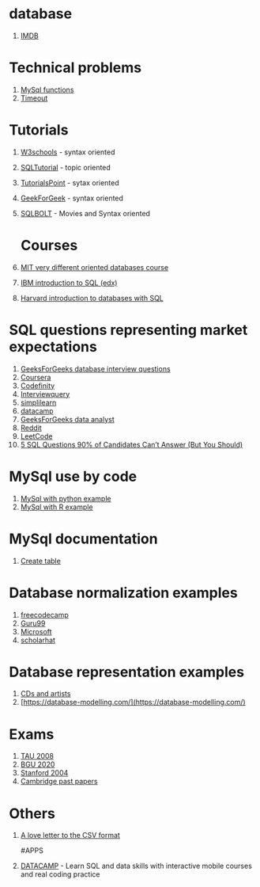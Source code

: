 # database
1. [IMDB](https://relational.fel.cvut.cz/dataset/IMDb)

# Technical problems
1. [MySql functions](https://dev.mysql.com/doc/refman/8.4/en/functions.html)
2. [Timeout](https://stackoverflow.com/questions/10563619/error-code-2013-lost-connection-to-mysql-server-during-query)

# Tutorials
1. [W3schools](https://www.w3schools.com/Sql/default.asp) - syntax oriented
2. [SQLTutorial](https://www.sqltutorial.org/) - topic oriented
3. [TutorialsPoint](https://www.tutorialspoint.com/sql/index.htm) - sytax oriented
4. [GeekForGeek](https://www.geeksforgeeks.org/sql-tutorial/) - syntax oriented
5. [SQLBOLT](https://sqlbolt.com/) - Movies and Syntax oriented

   # Courses
1. [MIT very different oriented databases course](https://ocw.mit.edu/courses/6-830-database-systems-fall-2010)
2. [IBM introduction to SQL (edx)](https://www.edx.org/learn/sql/ibm-introduction-to-sql)
3. [Harvard introduction to databases with SQL](https://www.edx.org/learn/sql/harvard-university-cs50-s-introduction-to-databases-with-sql)
   
# SQL questions representing market expectations
1. [GeeksForGeeks database interview questions](https://www.geeksforgeeks.org/database-interview-questions/)
2. [Coursera](https://www.coursera.org/articles/sql-interview-questions)
3. [Codefinity](https://codefinity.com/blog/The-50-Top-SQL-Interview-Questions-and-Answers)
4. [Interviewquery](https://www.interviewquery.com/p/sql-questions-data-analyst)
5. [simplilearn](https://www.simplilearn.com/tutorials/data-analytics-tutorial/data-analyst-interview-questions)
6. [datacamp](https://www.datacamp.com/blog/top-sql-interview-questions-and-answers-for-beginners-and-intermediate-practitioners)
7. [GeeksForGeeks data analyst](https://www.geeksforgeeks.org/sql-questions-for-data-analyst-interview/)
8. [Reddit](https://www.reddit.com/r/SQL/comments/y2up02/typical_sql_interview_questions_for_data_analysts/)
9. [LeetCode](https://leetcode.com/studyplan/top-sql-50/)
10. [5 SQL Questions 90% of Candidates Can’t Answer (But You Should)](https://levelup.gitconnected.com/5-sql-questions-90-of-candidates-cant-answer-but-you-should-803a3f5fa870)

# MySql use by code
1. [MySql with python example](https://dev.mysql.com/doc/connector-python/en/connector-python-example-cursor-select.html)
2. [MySql with R example](https://jagg19.github.io/2019/05/mysql-r/)


# MySql documentation
1. [Create table](https://dev.mysql.com/doc/refman/8.4/en/create-table.html)

# Database normalization examples
1. [freecodecamp](https://www.freecodecamp.org/news/database-normalization-1nf-2nf-3nf-table-examples/#heading-examples-of-1nf-2nf-and-3nf)
2. [Guru99](https://www.guru99.com/database-normalization.html)
3. [Microsoft](https://learn.microsoft.com/en-us/office/troubleshoot/access/database-normalization-description)
4. [scholarhat](https://www.scholarhat.com/tutorial/sqlserver/database-normalization-basics)

# Database representation examples
1. [CDs and artists](http://people.cs.nott.ac.uk/sbzmpp/G51DBS/exercises/Exercise1.pdf)
2. [https://database-modelling.com/](https://database-modelling.com/)
   
# Exams
1. [TAU 2008](https://courses.cs.tau.ac.il/0368-3458/databases2011/assignments/DB08.pdf)
2. [BGU 2020](https://www.studocu.com/il/document/%D7%90%D7%95%D7%A0%D7%99%D7%91%D7%A8%D7%A1%D7%99%D7%98%D7%AA-%D7%91%D7%9F-%D7%92%D7%95%D7%A8%D7%99%D7%95%D7%9F-%D7%91%D7%A0%D7%92%D7%91/%D7%91%D7%A1%D7%99%D7%A1%D7%99-%D7%A0%D7%AA%D7%95%D7%A0%D7%99%D7%9D/%D7%91%D7%A1%D7%99%D7%A1%D7%99-%D7%A0%D7%AA%D7%95%D7%A0%D7%99%D7%9D-%D7%9E%D7%91%D7%97%D7%A0%D7%99%D7%9D/44963830)
3. [Stanford 2004](http://infolab.stanford.edu/~ullman/fcdb/aut04/final.pdf)
4. [Cambridge past papers](https://www.cl.cam.ac.uk/teaching/exams/pastpapers/t-Databases.html)


# Others
1. [A love letter to the CSV format](https://github.com/medialab/xan/blob/master/docs/LOVE_LETTER.md)

   #APPS 
1. [DATACAMP](https://www.datacamp.com/courses/introduction-to-sql?utm_source=google&utm_medium=paid_search&utm_campaignid=805200711&utm_adgroupid=155612384048&utm_device=c&utm_keyword=datacamp&utm_matchtype=e&utm_network=g&utm_adpostion=&utm_creative=733859308759&utm_targetid=kwd-297372810188&utm_loc_interest_ms=&utm_loc_physical_ms=1008004&utm_content=ps-other~emea-en~brd~pure~pure&accountid=9624585688&utm_campaign=220808_1-ps-brd~brd~branded_2-b2c_3-emea_4-rtw_5-na_6-na_7-le_8-pdsh-go_9-b-e_10-na_11-na&gad_source=1&gad_campaignid=805200711&gbraid=0AAAAADQ9WsFKegK0tpiEQ1Z5HLWAZK5GH&gclid=CjwKCAjw3rnCBhBxEiwArN0QE2T8waaYVbS_DN4ZzXjTThcl2JaA3xFgwsPzF09bQlYJLRpOsxA06BoC8r0QAvD_BwE) - Learn SQL and data skills with interactive mobile courses and real coding practice
